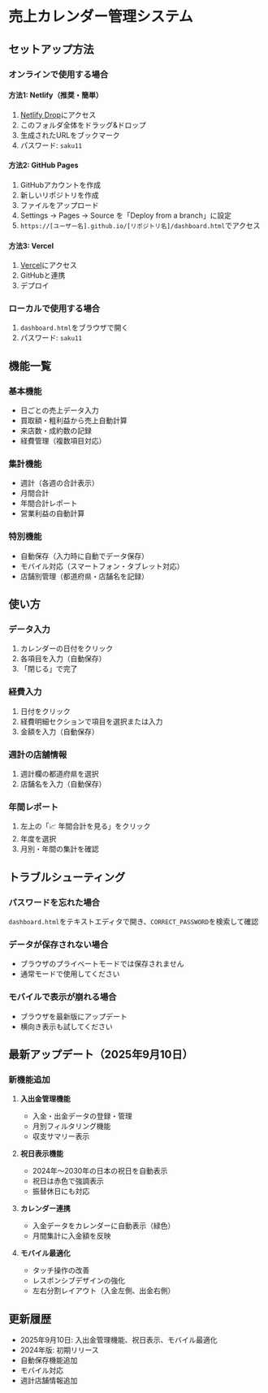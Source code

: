# 売上カレンダー管理システム

## セットアップ方法

### オンラインで使用する場合

#### 方法1: Netlify（推奨・簡単）
1. [Netlify Drop](https://app.netlify.com/drop)にアクセス
2. このフォルダ全体をドラッグ&ドロップ
3. 生成されたURLをブックマーク
4. パスワード: `saku11`

#### 方法2: GitHub Pages
1. GitHubアカウントを作成
2. 新しいリポジトリを作成
3. ファイルをアップロード
4. Settings → Pages → Source を「Deploy from a branch」に設定
5. `https://[ユーザー名].github.io/[リポジトリ名]/dashboard.html`でアクセス

#### 方法3: Vercel
1. [Vercel](https://vercel.com)にアクセス
2. GitHubと連携
3. デプロイ

### ローカルで使用する場合
1. `dashboard.html`をブラウザで開く
2. パスワード: `saku11`

## 機能一覧

### 基本機能
- 日ごとの売上データ入力
- 買取額・粗利益から売上自動計算
- 来店数・成約数の記録
- 経費管理（複数項目対応）

### 集計機能
- 週計（各週の合計表示）
- 月間合計
- 年間合計レポート
- 営業利益の自動計算

### 特別機能
- 自動保存（入力時に自動でデータ保存）
- モバイル対応（スマートフォン・タブレット対応）
- 店舗別管理（都道府県・店舗名を記録）

## 使い方

### データ入力
1. カレンダーの日付をクリック
2. 各項目を入力（自動保存）
3. 「閉じる」で完了

### 経費入力
1. 日付をクリック
2. 経費明細セクションで項目を選択または入力
3. 金額を入力（自動保存）

### 週計の店舗情報
1. 週計欄の都道府県を選択
2. 店舗名を入力（自動保存）

### 年間レポート
1. 左上の「📈 年間合計を見る」をクリック
2. 年度を選択
3. 月別・年間の集計を確認

## トラブルシューティング

### パスワードを忘れた場合
`dashboard.html`をテキストエディタで開き、`CORRECT_PASSWORD`を検索して確認

### データが保存されない場合
- ブラウザのプライベートモードでは保存されません
- 通常モードで使用してください

### モバイルで表示が崩れる場合
- ブラウザを最新版にアップデート
- 横向き表示も試してください

## 最新アップデート（2025年9月10日）

### 新機能追加
1. **入出金管理機能**
   - 入金・出金データの登録・管理
   - 月別フィルタリング機能
   - 収支サマリー表示

2. **祝日表示機能**
   - 2024年〜2030年の日本の祝日を自動表示
   - 祝日は赤色で強調表示
   - 振替休日にも対応

3. **カレンダー連携**
   - 入金データをカレンダーに自動表示（緑色）
   - 月間集計に入金額を反映

4. **モバイル最適化**
   - タッチ操作の改善
   - レスポンシブデザインの強化
   - 左右分割レイアウト（入金左側、出金右側）

## 更新履歴
- 2025年9月10日: 入出金管理機能、祝日表示、モバイル最適化
- 2024年版: 初期リリース
- 自動保存機能追加
- モバイル対応
- 週計店舗情報追加
